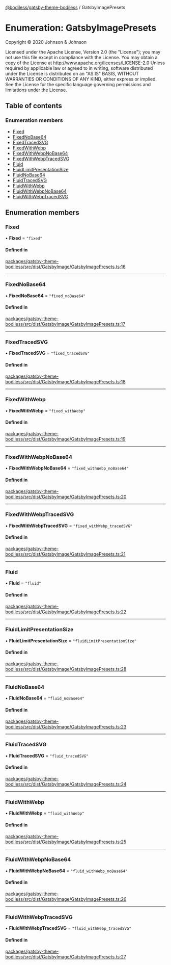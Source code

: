 [@bodiless/gatsby-theme-bodiless](../README.md) / GatsbyImagePresets

# Enumeration: GatsbyImagePresets

Copyright © 2020 Johnson & Johnson

Licensed under the Apache License, Version 2.0 (the "License");
you may not use this file except in compliance with the License.
You may obtain a copy of the License at
http://www.apache.org/licenses/LICENSE-2.0
Unless required by applicable law or agreed to in writing, software
distributed under the License is distributed on an "AS IS" BASIS,
WITHOUT WARRANTIES OR CONDITIONS OF ANY KIND, either express or implied.
See the License for the specific language governing permissions and
limitations under the License.

## Table of contents

### Enumeration members

- [Fixed](GatsbyImagePresets.md#fixed)
- [FixedNoBase64](GatsbyImagePresets.md#fixednobase64)
- [FixedTracedSVG](GatsbyImagePresets.md#fixedtracedsvg)
- [FixedWithWebp](GatsbyImagePresets.md#fixedwithwebp)
- [FixedWithWebpNoBase64](GatsbyImagePresets.md#fixedwithwebpnobase64)
- [FixedWithWebpTracedSVG](GatsbyImagePresets.md#fixedwithwebptracedsvg)
- [Fluid](GatsbyImagePresets.md#fluid)
- [FluidLimitPresentationSize](GatsbyImagePresets.md#fluidlimitpresentationsize)
- [FluidNoBase64](GatsbyImagePresets.md#fluidnobase64)
- [FluidTracedSVG](GatsbyImagePresets.md#fluidtracedsvg)
- [FluidWithWebp](GatsbyImagePresets.md#fluidwithwebp)
- [FluidWithWebpNoBase64](GatsbyImagePresets.md#fluidwithwebpnobase64)
- [FluidWithWebpTracedSVG](GatsbyImagePresets.md#fluidwithwebptracedsvg)

## Enumeration members

### Fixed

• **Fixed** = `"fixed"`

#### Defined in

[packages/gatsby-theme-bodiless/src/dist/GatsbyImage/GatsbyImagePresets.ts:16](https://github.com/johnsonandjohnson/Bodiless-JS/blob/ae7e81b7/packages/gatsby-theme-bodiless/src/dist/GatsbyImage/GatsbyImagePresets.ts#L16)

___

### FixedNoBase64

• **FixedNoBase64** = `"fixed_noBase64"`

#### Defined in

[packages/gatsby-theme-bodiless/src/dist/GatsbyImage/GatsbyImagePresets.ts:17](https://github.com/johnsonandjohnson/Bodiless-JS/blob/ae7e81b7/packages/gatsby-theme-bodiless/src/dist/GatsbyImage/GatsbyImagePresets.ts#L17)

___

### FixedTracedSVG

• **FixedTracedSVG** = `"fixed_tracedSVG"`

#### Defined in

[packages/gatsby-theme-bodiless/src/dist/GatsbyImage/GatsbyImagePresets.ts:18](https://github.com/johnsonandjohnson/Bodiless-JS/blob/ae7e81b7/packages/gatsby-theme-bodiless/src/dist/GatsbyImage/GatsbyImagePresets.ts#L18)

___

### FixedWithWebp

• **FixedWithWebp** = `"fixed_withWebp"`

#### Defined in

[packages/gatsby-theme-bodiless/src/dist/GatsbyImage/GatsbyImagePresets.ts:19](https://github.com/johnsonandjohnson/Bodiless-JS/blob/ae7e81b7/packages/gatsby-theme-bodiless/src/dist/GatsbyImage/GatsbyImagePresets.ts#L19)

___

### FixedWithWebpNoBase64

• **FixedWithWebpNoBase64** = `"fixed_withWebp_noBase64"`

#### Defined in

[packages/gatsby-theme-bodiless/src/dist/GatsbyImage/GatsbyImagePresets.ts:20](https://github.com/johnsonandjohnson/Bodiless-JS/blob/ae7e81b7/packages/gatsby-theme-bodiless/src/dist/GatsbyImage/GatsbyImagePresets.ts#L20)

___

### FixedWithWebpTracedSVG

• **FixedWithWebpTracedSVG** = `"fixed_withWebp_tracedSVG"`

#### Defined in

[packages/gatsby-theme-bodiless/src/dist/GatsbyImage/GatsbyImagePresets.ts:21](https://github.com/johnsonandjohnson/Bodiless-JS/blob/ae7e81b7/packages/gatsby-theme-bodiless/src/dist/GatsbyImage/GatsbyImagePresets.ts#L21)

___

### Fluid

• **Fluid** = `"fluid"`

#### Defined in

[packages/gatsby-theme-bodiless/src/dist/GatsbyImage/GatsbyImagePresets.ts:22](https://github.com/johnsonandjohnson/Bodiless-JS/blob/ae7e81b7/packages/gatsby-theme-bodiless/src/dist/GatsbyImage/GatsbyImagePresets.ts#L22)

___

### FluidLimitPresentationSize

• **FluidLimitPresentationSize** = `"fluidLimitPresentationSize"`

#### Defined in

[packages/gatsby-theme-bodiless/src/dist/GatsbyImage/GatsbyImagePresets.ts:28](https://github.com/johnsonandjohnson/Bodiless-JS/blob/ae7e81b7/packages/gatsby-theme-bodiless/src/dist/GatsbyImage/GatsbyImagePresets.ts#L28)

___

### FluidNoBase64

• **FluidNoBase64** = `"fluid_noBase64"`

#### Defined in

[packages/gatsby-theme-bodiless/src/dist/GatsbyImage/GatsbyImagePresets.ts:23](https://github.com/johnsonandjohnson/Bodiless-JS/blob/ae7e81b7/packages/gatsby-theme-bodiless/src/dist/GatsbyImage/GatsbyImagePresets.ts#L23)

___

### FluidTracedSVG

• **FluidTracedSVG** = `"fluid_tracedSVG"`

#### Defined in

[packages/gatsby-theme-bodiless/src/dist/GatsbyImage/GatsbyImagePresets.ts:24](https://github.com/johnsonandjohnson/Bodiless-JS/blob/ae7e81b7/packages/gatsby-theme-bodiless/src/dist/GatsbyImage/GatsbyImagePresets.ts#L24)

___

### FluidWithWebp

• **FluidWithWebp** = `"fluid_withWebp"`

#### Defined in

[packages/gatsby-theme-bodiless/src/dist/GatsbyImage/GatsbyImagePresets.ts:25](https://github.com/johnsonandjohnson/Bodiless-JS/blob/ae7e81b7/packages/gatsby-theme-bodiless/src/dist/GatsbyImage/GatsbyImagePresets.ts#L25)

___

### FluidWithWebpNoBase64

• **FluidWithWebpNoBase64** = `"fluid_withWebp_noBase64"`

#### Defined in

[packages/gatsby-theme-bodiless/src/dist/GatsbyImage/GatsbyImagePresets.ts:26](https://github.com/johnsonandjohnson/Bodiless-JS/blob/ae7e81b7/packages/gatsby-theme-bodiless/src/dist/GatsbyImage/GatsbyImagePresets.ts#L26)

___

### FluidWithWebpTracedSVG

• **FluidWithWebpTracedSVG** = `"fluid_withWebp_tracedSVG"`

#### Defined in

[packages/gatsby-theme-bodiless/src/dist/GatsbyImage/GatsbyImagePresets.ts:27](https://github.com/johnsonandjohnson/Bodiless-JS/blob/ae7e81b7/packages/gatsby-theme-bodiless/src/dist/GatsbyImage/GatsbyImagePresets.ts#L27)

